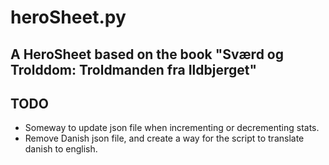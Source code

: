 # heroSheet.py

## A HeroSheet based on the book "Sværd og Trolddom: Troldmanden fra Ildbjerget"

## TODO

* Someway to update json file when incrementing or decrementing stats.
* Remove Danish json file, and create a way for the script to translate danish to english.
